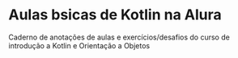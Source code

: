 # Aulas bsicas de Kotlin na Alura
Caderno de anotações de aulas e exercícios/desafios do curso de introdução a Kotlin e Orientação a Objetos

